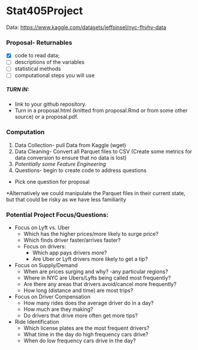 # Stat405Project

Data:
https://www.kaggle.com/datasets/jeffsinsel/nyc-fhvhv-data

### Proposal- Returnables
- [X] code to read data; 
- [ ] descriptions of the variables
- [ ] statistical methods
- [ ] computational steps you will use
##### TURN IN:
- link to your github repository. 
- Turn in a proposal.html (knitted from proposal.Rmd or from some
other source) or a proposal.pdf.

### Computation
1. Data Collection- pull Data from Kaggle (wget)
2. Data Cleaning- Convert all Parquet files to CSV (Create some metrics for data conversion to ensure that no data is lost)
3. _Potentially some Feature Engineering_
4. Questions- begin to create code to address questions
* Pick one question for proposal

*Alternatively we could manipulate the Parquet files in their current state, but that could be risky as we have less familiarity 


### Potential Project Focus/Questions:

- Focus on Lyft vs. Uber
    - Which has the higher prices/more likely to surge price?
    - Which finds driver faster/arrives faster?
    - Focus on drivers:
        - Which app pays drivers more?
        - Are Uber or Lyft drivers more likely to get a tip?
- Focus on Supply/Demand
    - When are prices surging and why?
	-any particular regions?
    - Where in NYC are Ubers/Lyfts being called most frequently?
    - Are there any areas that drivers avoid/cancel more frequently?
    - How long (distance and time) are most trips?
- Focus on Driver Compensation
    - How many rides does the average driver do in a day?
    - How much are they making?
    - Do drivers that drive more often get more tips?
- Ride Identification
    - Which license plates are the most frequent drivers?
    - What time in the day do high frequency cars drive?
    - When do low frequency cars drive in the day?
   
